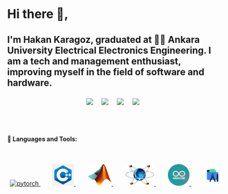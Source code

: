 # Hi there 👋,

## I'm Hakan Karagoz, graduated at 👨‍💻 Ankara University Electrical Electronics Engineering. I am a tech and management enthusiast, improving myself in the field of software and hardware.

###
<p align="center">
  <a href="mailto:hakankaragoz97@gmail.com?subject=Hello%20Hakan%20Karagoz"><img src="https://img.shields.io/badge/gmail-%23D14836.svg?&style=for-the-badge&logo=gmail&logoColor=white" /></a>&nbsp;&nbsp;&nbsp;&nbsp;
  <a href="https://www.instagram.com/hakankrgz/"><img src="https://img.shields.io/badge/instagram-%23dc2743.svg?&style=for-the-badge&logo=instagram&logoColor=white" /></a>&nbsp;&nbsp;&nbsp;&nbsp;
  <a href="https://www.instagram.com/krgz.hakan/"><img src="https://img.shields.io/badge/instagram-%23dc2743.svg?&style=for-the-badge&logo=instagram&logoColor=white" /></a>&nbsp;&nbsp;&nbsp;&nbsp;
  <a href="https://www.linkedin.com/in/hakankrgz/"><img src="https://img.shields.io/badge/linkedin-%230077B5.svg?&style=for-the-badge&logo=linkedin&logoColor=white" /></a>&nbsp;&nbsp;&nbsp;&nbsp;
</p>

<br>
<br>

#### 🔨 Languages and Tools:
<br>
<p img align="center">
<a href="https://www.autodesk.com" target="_blank"> <img src="https://raw.githubusercontent.com/HakanKaragoz/HakanKaragoz/main/github_readme_icons/AutocadIcon.ico" alt="pytorch" height="50px"/> </a>&nbsp;&nbsp;&nbsp;&nbsp;&nbsp;&nbsp;
<a href="https://visualstudio.microsoft.com" target="_blank"> <img src="https://github.com/HakanKaragoz/HakanKaragoz/blob/main/github_readme_icons/C-Cpp.png" alt="pytorch" height="50px"/> </a>&nbsp;&nbsp;&nbsp;&nbsp;&nbsp;&nbsp;
<a href="https://www.mathworks.com/products/matlab.html" target="_blank"> <img src="https://github.com/HakanKaragoz/HakanKaragoz/blob/main/github_readme_icons/Matlab_Logo.png" alt="pytorch" height="50px"/> </a>&nbsp;&nbsp;&nbsp;&nbsp;&nbsp;&nbsp;
<a href="https://www.labcenter.com" target="_blank"> <img src="https://github.com/HakanKaragoz/HakanKaragoz/blob/main/github_readme_icons/Proteus_Design_Suite_Atom_Logo.png" alt="pytorch" height="50px"/> </a>&nbsp;&nbsp;&nbsp;&nbsp;&nbsp;&nbsp;
<a href="https://www.arduino.cc" target="_blank"> <img src="https://github.com/HakanKaragoz/HakanKaragoz/blob/main/github_readme_icons/arduino.png" alt="pytorch" height="50px"/> </a>&nbsp;&nbsp;&nbsp;&nbsp;&nbsp;&nbsp;
<a href="https://developer.android.com" target="_blank"> <img src="https://github.com/HakanKaragoz/HakanKaragoz/blob/main/github_readme_icons/androidStudio.png" alt="pytorch" height="50px"/> </a>&nbsp;&nbsp;&nbsp;&nbsp;&nbsp;&nbsp;
</p>

